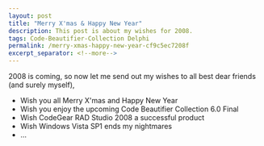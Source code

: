 ```yaml
---
layout: post
title: "Merry X'mas & Happy New Year"
description: This post is about my wishes for 2008.
tags: Code-Beautifier-Collection Delphi
permalink: /merry-xmas-happy-new-year-cf9c5ec7208f
excerpt_separator: <!--more-->
---
```

2008 is coming, so now let me send out my wishes to all best dear friends (and surely myself),

* Wish you all Merry X'mas and Happy New Year
* Wish you enjoy the upcoming Code Beautifier Collection 6.0 Final
* Wish CodeGear RAD Studio 2008 a successful product
* Wish Windows Vista SP1 ends my nightmares
* …
<!--more-->